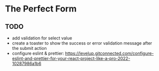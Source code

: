 # The Perfect Form

## TODO
- add validation for select value
- create a toaster to show the success or error validation message after the submit action
- configure eslint & prettier: https://levelup.gitconnected.com/configure-eslint-and-prettier-for-your-react-project-like-a-pro-2022-10287986a1b6